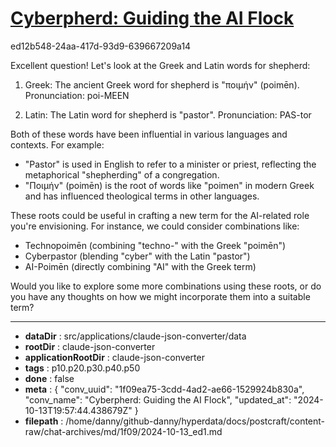 # [Cyberpherd: Guiding the AI Flock](https://claude.ai/chat/1f09ea75-3cdd-4ad2-ae66-1529924b830a)

ed12b548-24aa-417d-93d9-639667209a14

 Excellent question! Let's look at the Greek and Latin words for shepherd:

1. Greek:
   The ancient Greek word for shepherd is "ποιμήν" (poimēn).
   Pronunciation: poi-MEEN

2. Latin:
   The Latin word for shepherd is "pastor".
   Pronunciation: PAS-tor

Both of these words have been influential in various languages and contexts. For example:

- "Pastor" is used in English to refer to a minister or priest, reflecting the metaphorical "shepherding" of a congregation.
- "Ποιμήν" (poimēn) is the root of words like "poimen" in modern Greek and has influenced theological terms in other languages.

These roots could be useful in crafting a new term for the AI-related role you're envisioning. For instance, we could consider combinations like:

- Technopoimēn (combining "techno-" with the Greek "poimēn")
- Cyberpastor (blending "cyber" with the Latin "pastor")
- AI-Poimēn (directly combining "AI" with the Greek term)

Would you like to explore some more combinations using these roots, or do you have any thoughts on how we might incorporate them into a suitable term?

---

* **dataDir** : src/applications/claude-json-converter/data
* **rootDir** : claude-json-converter
* **applicationRootDir** : claude-json-converter
* **tags** : p10.p20.p30.p40.p50
* **done** : false
* **meta** : {
  "conv_uuid": "1f09ea75-3cdd-4ad2-ae66-1529924b830a",
  "conv_name": "Cyberpherd: Guiding the AI Flock",
  "updated_at": "2024-10-13T19:57:44.438679Z"
}
* **filepath** : /home/danny/github-danny/hyperdata/docs/postcraft/content-raw/chat-archives/md/1f09/2024-10-13_ed1.md